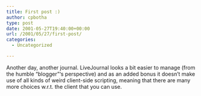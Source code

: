 ```yaml
---
title: First post :)
author: cpbotha
type: post
date: 2001-05-27T19:40:00+00:00
url: /2001/05/27/first-post/
categories:
  - Uncategorized

---
```

Another day, another journal. LiveJournal looks a bit easier to manage (from the humble “blogger”‘s perspective) and as an added bonus it doesn’t make use of all kinds of weird client-side scripting, meaning that there are many more choices w.r.t. the client that you can use.
